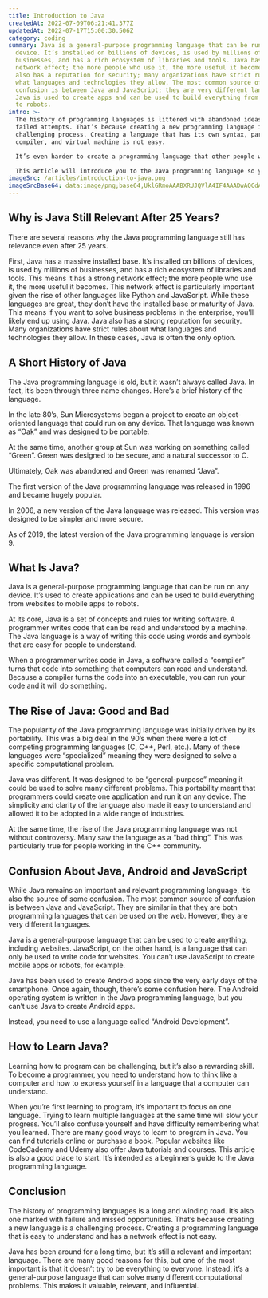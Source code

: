 ```yaml
---
title: Introduction to Java
createdAt: 2022-07-09T06:21:41.377Z
updatedAt: 2022-07-17T15:00:30.506Z
category: coding
summary: Java is a general-purpose programming language that can be run on any
  device. It’s installed on billions of devices, is used by millions of
  businesses, and has a rich ecosystem of libraries and tools. Java has a strong
  network effect; the more people who use it, the more useful it becomes. Java
  also has a reputation for security; many organizations have strict rules about
  what languages and technologies they allow. The most common source of
  confusion is between Java and JavaScript; they are very different languages.
  Java is used to create apps and can be used to build everything from websites
  to robots.
intro: >-
  The history of programming languages is littered with abandoned ideas and
  failed attempts. That’s because creating a new programming language is a
  challenging process. Creating a language that has its own syntax, parser,
  compiler, and virtual machine is not easy. 

  It’s even harder to create a programming language that other people want to use. The Java programming language has been around for almost 25 years now, and it’s still going strong. There are many good reasons for this, but one of the most important is that Java doesn’t try to be everything to everyone. Its scope is limited, but its potential is vast.

  This article will introduce you to the Java programming language so you can understand why it remains one of the most popular languages in the world today.
imageSrc: /articles/introduction-to-java.png
imageSrcBase64: data:image/png;base64,UklGRmoAAABXRUJQVlA4IF4AAADwAQCdASoKAAoAAUAmJagC7AEfbjPa/gAA/v5/bCDW2/BrUvjrHmVP48/uiF1P/wCAVH130StT4fzXFCbdOzgyJ2qQGsMLeykd4ZG2sf0g9lGsHDA/pufp/xb/sAAA
---
```


## Why is Java Still Relevant After 25 Years?

There are several reasons why the Java programming language still has relevance even after 25 years.

First, Java has a massive installed base. It’s installed on billions of devices, is used by millions of businesses, and has a rich ecosystem of libraries and tools. This means it has a strong network effect; the more people who use it, the more useful it becomes.
This network effect is particularly important given the rise of other languages like Python and JavaScript. While these languages are great, they don’t have the installed base or maturity of Java.
This means if you want to solve business problems in the enterprise, you’ll likely end up using Java.
Java also has a strong reputation for security. Many organizations have strict rules about what languages and technologies they allow. In these cases, Java is often the only option.

## A Short History of Java

The Java programming language is old, but it wasn’t always called Java. In fact, it’s been through three name changes. Here’s a brief history of the language.

In the late 80’s, Sun Microsystems began a project to create an object-oriented language that could run on any device. That language was known as “Oak” and was designed to be portable.

At the same time, another group at Sun was working on something called “Green”. Green was designed to be secure, and a natural successor to C.

Ultimately, Oak was abandoned and Green was renamed “Java”.

The first version of the Java programming language was released in 1996 and became hugely popular.

In 2006, a new version of the Java language was released. This version was designed to be simpler and more secure.

As of 2019, the latest version of the Java programming language is version 9.

## What Is Java?

Java is a general-purpose programming language that can be run on any device. It’s used to create applications and can be used to build everything from websites to mobile apps to robots.

At its core, Java is a set of concepts and rules for writing software. A programmer writes code that can be read and understood by a machine. The Java language is a way of writing this code using words and symbols that are easy for people to understand.

When a programmer writes code in Java, a software called a “compiler” turns that code into something that computers can read and understand. Because a compiler turns the code into an executable, you can run your code and it will do something.

## The Rise of Java: Good and Bad

The popularity of the Java programming language was initially driven by its portability. This was a big deal in the 90’s when there were a lot of competing programming languages (C, C++, Perl, etc.). Many of these languages were “specialized” meaning they were designed to solve a specific computational problem.

Java was different. It was designed to be “general-purpose” meaning it could be used to solve many different problems. This portability meant that programmers could create one application and run it on any device.
The simplicity and clarity of the language also made it easy to understand and allowed it to be adopted in a wide range of industries.

At the same time, the rise of the Java programming language was not without controversy. Many saw the language as a “bad thing”. This was particularly true for people working in the C++ community.

## Confusion About Java, Android and JavaScript

While Java remains an important and relevant programming language, it’s also the source of some confusion.
The most common source of confusion is between Java and JavaScript. They are similar in that they are both programming languages that can be used on the web. However, they are very different languages.

Java is a general-purpose language that can be used to create anything, including websites. JavaScript, on the other hand, is a language that can only be used to write code for websites. You can’t use JavaScript to create mobile apps or robots, for example.

Java has been used to create Android apps since the very early days of the smartphone. Once again, though, there’s some confusion here. The Android operating system is written in the Java programming language, but you can’t use Java to create Android apps.

Instead, you need to use a language called “Android Development”.

## How to Learn Java?

Learning how to program can be challenging, but it’s also a rewarding skill. To become a programmer, you need to understand how to think like a computer and how to express yourself in a language that a computer can understand.

When you’re first learning to program, it’s important to focus on one language. Trying to learn multiple languages at the same time will slow your progress. You’ll also confuse yourself and have difficulty remembering what you learned.
There are many good ways to learn to program in Java. You can find tutorials online or purchase a book. Popular websites like CodeCademy and Udemy also offer Java tutorials and courses. 
This article is also a good place to start. It’s intended as a beginner’s guide to the Java programming language.

## Conclusion

The history of programming languages is a long and winding road. It’s also one marked with failure and missed opportunities. That’s because creating a new language is a challenging process. Creating a programming language that is easy to understand and has a network effect is not easy.

Java has been around for a long time, but it’s still a relevant and important language. There are many good reasons for this, but one of the most important is that it doesn’t try to be everything to everyone. Instead, it’s a general-purpose language that can solve many different computational problems. This makes it valuable, relevant, and influential.
